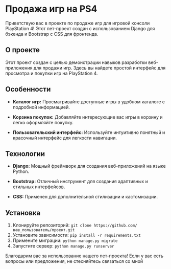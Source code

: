 # Продажа игр на PS4

Приветствую вас в проекте по продаже игр для игровой консоли PlayStation 4! Этот пет-проект создан с использованием Django для бэкенда и Bootstrap с CSS для фронтенда.

## О проекте

Этот проект создан с целью демонстрации навыков разработки веб-приложения для продажи игр. Здесь вы найдете простой интерфейс для просмотра и покупки игр на PlayStation 4.

## Особенности

- **Каталог игр:** Просматривайте доступные игры в удобном каталоге с подробной информацией.

- **Корзина покупок:** Добавляйте интересующие вас игры в корзину и легко оформляйте покупку.

- **Пользовательский интерфейс:** Используйте интуитивно понятный и красочный интерфейс для легкости навигации.

## Технологии

- **Django:** Мощный фреймворк для создания веб-приложений на языке Python.

- **Bootstrap:** Отличный инструмент для создания адаптивных и стильных интерфейсов.

- **CSS:** Применен для дополнительной стилизации и кастомизации.

## Установка

1. Клонируйте репозиторий: `git clone https://github.com/ваш_пользователь/проект.git`
2. Установите зависимости: `pip install -r requirements.txt`
3. Примените миграции: `python manage.py migrate`
4. Запустите сервер: `python manage.py runserver`

Благодарим вас за использование нашего пет-проекта! Если у вас есть вопросы или предложения, не стесняйтесь связаться со мной
